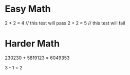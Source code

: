 # Easy Math

2 + 2 = 4 // this test will pass
2 + 2 = 5 // this test will fail

# Harder Math

230230 + 5819123 = 6049353

3 - 1 = 2
